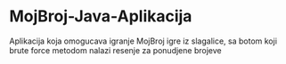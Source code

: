 # MojBroj-Java-Aplikacija
Aplikacija koja omogucava igranje MojBroj igre iz slagalice, sa botom koji brute force metodom nalazi resenje za ponudjene brojeve
